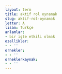 ```yaml
---
layout: term
title: aktif rol oynamak
slug: aktif-rol-oynamak
letter: A
lisan: Türkçe
anlamlar:
- bir işte etkili olmak
ozellikler:
- - ''
ornekler:
- - ''
orneklerkaynak:
- - ''
---
```

